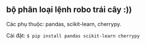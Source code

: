 ## bộ phân loại lệnh robo trái cây :))

Các phụ thuộc: pandas, scikit-learn, cherrypy.

Cài đặt: ```$ pip install pandas scikit-learn cherrypy```

